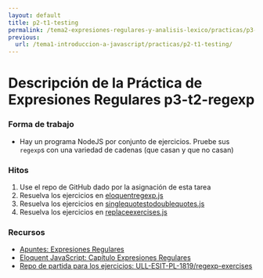 ```yaml
---
layout: default
title: p2-t1-testing
permalink: /tema2-expresiones-regulares-y-analisis-lexico/practicas/p3-t2-regexp/reto
previous:
  url: /tema1-introduccion-a-javascript/practicas/p2-t1-testing/
---
```


# Descripción de la Práctica de Expresiones Regulares p3-t2-regexp

### Forma de trabajo

* Hay un programa NodeJS por conjunto de ejercicios.  Pruebe sus `regexp`s con una variedad de cadenas (que casan y que no casan) 

### Hitos

1. Use el repo de GitHub dado por la asignación de esta tarea 
2. Resuelva los ejercicios en [eloquentregexp.js](https://github.com/ULL-ESIT-PL-1819/regexp-exercises/blob/master/eloquentregexp.js)
3. Resuelva los ejercicios en [singlequotestodoublequotes.js](https://github.com/ULL-ESIT-PL-1819/regexp-exercises/blob/master/singlequotestodoublequotes.js)
4. Resuelva los ejercicios en [replaceexercises.js](https://github.com/ULL-ESIT-PL-1819/regexp-exercises/blob/master/replaceexercises.js)


### Recursos

* [Apuntes: Expresiones Regulares](https://casianorodriguezleon.gitbooks.io/ull-esit-1819/content/apuntes/regexp/)
* [Eloquent JavaScript: Capítulo Expresiones Regulares](http://eloquentjavascript.net/09_regexp.html)
* [Repo de partida para los ejercicios: ULL-ESIT-PL-1819/regexp-exercises](https://github.com/ULL-ESIT-PL-1819/regexp-exercises)

